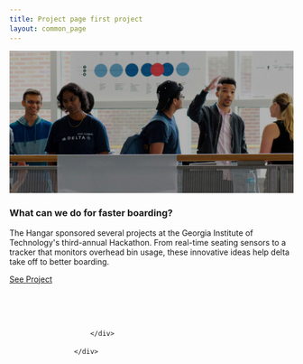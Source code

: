 ```yaml
---
title: Project page first project
layout: common_page
---
```


<div id="home" >
	<div class="row">
		<div class="site-slider slidershefits">
			<img class="slider-images imageminwidth" src="/img/project_img1.jpg" alt="slider image 1">
				<div class="redboxabout">
					<div class="col-md-offset-2 col-md-8 col-sm-offset-2 col-sm-8 customswid boxwid">
							<h3 class="name-desig">What can we do for faster boarding?</h3>
							<p class="desig-name">The Hangar sponsored several projects at the Georgia Institute of Technology's third-annual Hackathon. From real-time seating sensors to a tracker that monitors overhead bin usage, these innovative ideas help delta take off to better boarding.</p>
							<p class="color-white bodercolor">
								<a class="color-white bodercolor" href="projects-details.html">See Project </a>
							</p>
						</div>
					</div>
				</div>
				<br>
					<br>
						<br>

						</div>

					</div>